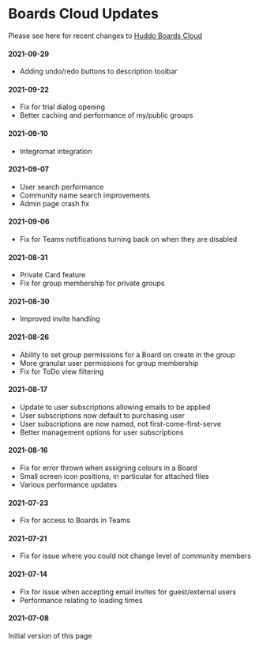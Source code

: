 # Boards Cloud Updates

Please see here for recent changes to [Huddo Boards Cloud](https://boards.huddo.com)

#### 2021-09-29
- Adding undo/redo buttons to description toolbar

#### 2021-09-22
- Fix for trial dialog opening
- Better caching and performance of my/public groups

#### 2021-09-10
- Integromat integration

#### 2021-09-07
- User search performance
- Community name search improvements
- Admin page crash fix

#### 2021-09-06
- Fix for Teams notifications turning back on when they are disabled

#### 2021-08-31
- Private Card feature
- Fix for group membership for private groups

#### 2021-08-30
- Improved invite handling

#### 2021-08-26
- Ability to set group permissions for a Board on create in the group
- More granular user permissions for group membership
- Fix for ToDo view filtering

#### 2021-08-17
- Update to user subscriptions allowing emails to be applied
- User subscriptions now default to purchasing user
- User subscriptions are now named, not first-come-first-serve
- Better management options for user subscriptions

#### 2021-08-16
- Fix for error thrown when assigning colours in a Board
- Small screen icon positions, in particular for attached files
- Various performance updates

#### 2021-07-23
- Fix for access to Boards in Teams

#### 2021-07-21
- Fix for issue where you could not change level of community members

#### 2021-07-14
- Fix for issue when accepting email invites for guest/external users
- Performance relating to loading times

#### 2021-07-08
Initial version of this page